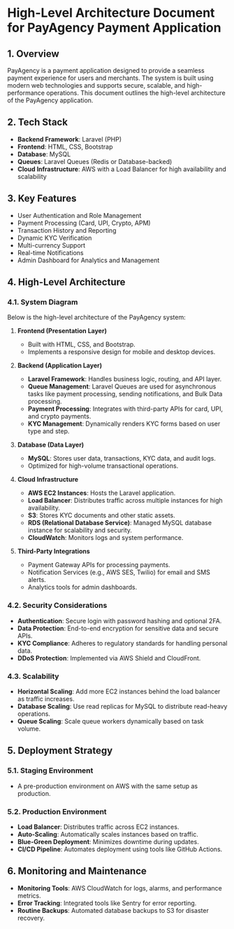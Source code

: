 # High-Level Architecture Document for PayAgency Payment Application

## 1. Overview
PayAgency is a payment application designed to provide a seamless payment experience for users and merchants. The system is built using modern web technologies and supports secure, scalable, and high-performance operations. This document outlines the high-level architecture of the PayAgency application.

## 2. Tech Stack
- **Backend Framework**: Laravel (PHP)
- **Frontend**: HTML, CSS, Bootstrap
- **Database**: MySQL
- **Queues**: Laravel Queues (Redis or Database-backed)
- **Cloud Infrastructure**: AWS with a Load Balancer for high availability and scalability

## 3. Key Features
- User Authentication and Role Management
- Payment Processing (Card, UPI, Crypto, APM)
- Transaction History and Reporting
- Dynamic KYC Verification
- Multi-currency Support
- Real-time Notifications
- Admin Dashboard for Analytics and Management

## 4. High-Level Architecture
### 4.1. System Diagram
Below is the high-level architecture of the PayAgency system:

1. **Frontend (Presentation Layer)**
   - Built with HTML, CSS, and Bootstrap.
   - Implements a responsive design for mobile and desktop devices.

2. **Backend (Application Layer)**
   - **Laravel Framework**: Handles business logic, routing, and API layer.
   - **Queue Management**: Laravel Queues are used for asynchronous tasks like payment processing, sending notifications, and Bulk Data processing.
   - **Payment Processing**: Integrates with third-party APIs for card, UPI, and crypto payments.
   - **KYC Management**: Dynamically renders KYC forms based on user type and step.

3. **Database (Data Layer)**
   - **MySQL**: Stores user data, transactions, KYC data, and audit logs.
   - Optimized for high-volume transactional operations.

4. **Cloud Infrastructure**
   - **AWS EC2 Instances**: Hosts the Laravel application.
   - **Load Balancer**: Distributes traffic across multiple instances for high availability.
   - **S3**: Stores KYC documents and other static assets.
   - **RDS (Relational Database Service)**: Managed MySQL database instance for scalability and security.
   - **CloudWatch**: Monitors logs and system performance.

5. **Third-Party Integrations**
   - Payment Gateway APIs for processing payments.
   - Notification Services (e.g., AWS SES, Twilio) for email and SMS alerts.
   - Analytics tools for admin dashboards.

### 4.2. Security Considerations
- **Authentication**: Secure login with password hashing and optional 2FA.
- **Data Protection**: End-to-end encryption for sensitive data and secure APIs.
- **KYC Compliance**: Adheres to regulatory standards for handling personal data.
- **DDoS Protection**: Implemented via AWS Shield and CloudFront.

### 4.3. Scalability
- **Horizontal Scaling**: Add more EC2 instances behind the load balancer as traffic increases.
- **Database Scaling**: Use read replicas for MySQL to distribute read-heavy operations.
- **Queue Scaling**: Scale queue workers dynamically based on task volume.


## 5. Deployment Strategy

### 5.1. Staging Environment
- A pre-production environment on AWS with the same setup as production.

### 5.2. Production Environment
- **Load Balancer**: Distributes traffic across EC2 instances.
- **Auto-Scaling**: Automatically scales instances based on traffic.
- **Blue-Green Deployment**: Minimizes downtime during updates.
- **CI/CD Pipeline**: Automates deployment using tools like GitHub Actions.

## 6. Monitoring and Maintenance
- **Monitoring Tools**: AWS CloudWatch for logs, alarms, and performance metrics.
- **Error Tracking**: Integrated tools like Sentry for error reporting.
- **Routine Backups**: Automated database backups to S3 for disaster recovery.

